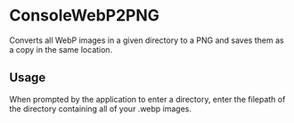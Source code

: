 # ConsoleWebP2PNG
 Converts all WebP images in a given directory to a PNG and saves them as a copy in the same location.  

## Usage  
 When prompted by the application to enter a directory, enter the filepath of the directory containing all of your .webp images.